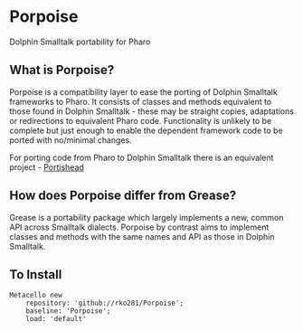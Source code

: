 # Porpoise
Dolphin Smalltalk portability for Pharo

## What is Porpoise?
Porpoise is a compatibility layer to ease the porting of Dolphin Smalltalk frameworks to Pharo. It consists of classes and methods equivalent to those found in Dolphin Smalltalk - these may be straight copies, adaptations or redirections to equivalent Pharo code. Functionality is unlikely to be complete but just enough to enable the dependent framework code to be ported with no/minimal changes.

For porting code from Pharo to Dolphin Smalltalk there is an equivalent project - [Portishead](https://github.com/rko281/Portishead)

## How does Porpoise differ from Grease?
Grease is a portability package which largely implements a new, common API across Smalltalk dialects. Porpoise by contrast aims to implement classes and methods with the same names and API as those in Dolphin Smalltalk.

## To Install
```smalltalk
Metacello new
	repository: 'github://rko281/Porpoise';
	baseline: 'Porpoise';
	load: 'default'
```
